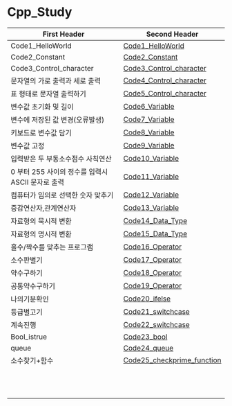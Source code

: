 # Cpp_Study









First Header | Second Header
------------ | -------------
Code1_HelloWorld|[Code1_HelloWorld](https://github.com/songk1992/Cpp_Study/blob/master/code/Code1_HelloWorld)
Code2_Constant|[Code2_Constant](https://github.com/songk1992/Cpp_Study/blob/master/code/Code2_Constant)
Code3_Control_character|[Code3_Control_character](https://github.com/songk1992/Cpp_Study/blob/master/code/Code3_Control_character)
문자열의 가로 출력과 세로 출력| [Code4_Control_character](https://github.com/songk1992/Cpp_Study/blob/master/code/Code4_Control_character)
표 형태로 문자열 출력하기|[Code5_Control_character](https://github.com/songk1992/Cpp_Study/blob/master/code/Code5_Control_character)
변수값 초기화 및 길이|[Code6_Variable](https://github.com/songk1992/Cpp_Study/blob/master/code/Code6_Variable)
변수에 저장된 값 변경(오류발생)|[Code7_Variable](https://github.com/songk1992/Cpp_Study/blob/master/code/Code7_Variable)
키보드로 변수값 담기|[Code8_Variable](https://github.com/songk1992/Cpp_Study/blob/master/code/Code8_Variable)
변수값 고정 | [Code9_Variable](https://github.com/songk1992/Cpp_Study/blob/master/code/Code9_Variable)
입력받은 두 부동소수점수 사칙연산 |[Code10_Variable](https://github.com/songk1992/Cpp_Study/blob/master/code/Code10_Variable)
0 부터 255 사이의 정수를 입력시 ASCII 문자로 출력 |[Code11_Variable](https://github.com/songk1992/Cpp_Study/blob/master/code/Code11_Variable)
컴퓨터가 임의로 선택한 숫자 맞추기|[Code12_Variable](https://github.com/songk1992/Cpp_Study/blob/master/code/Code12_Variable)
증감연산자,관계연산자|[Code13_Variable](https://github.com/songk1992/Cpp_Study/blob/master/code/Code13_Variable)
자료형의 묵시적 변환|[Code14_Data_Type](https://github.com/songk1992/Cpp_Study/blob/master/code/Code14_Data_Type)
자료형의 명시적 변환|[Code15_Data_Type](https://github.com/songk1992/Cpp_Study/blob/master/code/Code15_Data_Type)
홀수/짝수를 맞추는 프로그램|[Code16_Operator](https://github.com/songk1992/Cpp_Study/blob/master/code/Code16_Operator)
소수판별기|[Code17_Operator](https://github.com/songk1992/Cpp_Study/blob/master/code/Code17_Operator)
약수구하기|[Code18_Operator](https://github.com/songk1992/Cpp_Study/blob/master/code/Code18_Operator)
공통약수구하기|[Code19_Operator](https://github.com/songk1992/Cpp_Study/blob/master/code/Code19_Operator)
나의기분확인|[Code20_ifelse](https://github.com/songk1992/Cpp_Study/blob/master/code/Code20_ifelse)
등급별고기|[Code21_switchcase](https://github.com/songk1992/Cpp_Study/blob/master/code/Code21_switchcase)
계속진행|[Code22_switchcase](https://github.com/songk1992/Cpp_Study/blob/master/code/Code22_switchcase)
Bool_istrue|[Code23_bool](https://github.com/songk1992/Cpp_Study/blob/master/code/Code23_bool)
queue|[Code24_queue](https://github.com/songk1992/Cpp_Study/blob/master/code/Code24_queue)
소수찾기+함수|[Code25_checkprime_function](https://github.com/songk1992/Cpp_Study/blob/master/code/Code25_checkprime_function)
|[]()
|[]()
|[]()
|[]()
|[]()
|[]()
|[]()
|[]()
|[]()
|[]()
|[]()
|[]()
